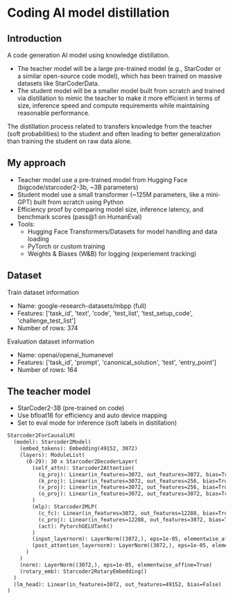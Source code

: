 # Coding AI model distillation

## Introduction
A code generation AI model using knowledge distillation. 
- The teacher model will be a large pre-trained model (e.g., StarCoder or a similar open-source code model), which has been trained on massive datasets like StarCoderData. 
- The student model will be a smaller model built from scratch and trained via distillation to mimic the teacher to make it more efficient in terms of size, inference speed and compute requirements while maintaining reasonable performance.

The distillation process related to transfers knowledge from the teacher (soft probabilities) to the student and often leading to better generalization than training the student on raw data alone. 

## My approach
- Teacher model use a pre-trained model from Hugging Face (bigcode/starcoder2-3b, ~3B parameters)
- Student model use a small transformer (~125M parameters, like a mini-GPT) built from scratch using Python
- Efficiency proof by comparing model size, inference latency, and benchmark scores (pass@1 on HumanEval)
- Tools:
    - Hugging Face Transformers/Datasets for model handling and data loading
    - PyTorch or custom training
    - Weights & Biases (W&B) for logging (experiement tracking)
 
## Dataset
Train dataset information
- Name: google-research-datasets/mbpp (full)
- Features: ['task_id', 'text', 'code', 'test_list', 'test_setup_code', 'challenge_test_list']
- Number of rows: 374

Evaluation dataset information
- Name: openai/openai_humanevel
- Features: ['task_id', 'prompt', 'canonical_solution', 'test', 'entry_point']
- Number of rows: 164

## The teacher model
- StarCoder2-3B (pre-trained on code)
- Use bfloat16 for efficiency and auto device mapping
- Set to eval mode for inference (soft labels in distillation)
```markdown
Starcoder2ForCausalLM(
  (model): Starcoder2Model(
    (embed_tokens): Embedding(49152, 3072)
    (layers): ModuleList(
      (0-29): 30 x Starcoder2DecoderLayer(
        (self_attn): Starcoder2Attention(
          (q_proj): Linear(in_features=3072, out_features=3072, bias=True)
          (k_proj): Linear(in_features=3072, out_features=256, bias=True)
          (v_proj): Linear(in_features=3072, out_features=256, bias=True)
          (o_proj): Linear(in_features=3072, out_features=3072, bias=True)
        )
        (mlp): Starcoder2MLP(
          (c_fc): Linear(in_features=3072, out_features=12288, bias=True)
          (c_proj): Linear(in_features=12288, out_features=3072, bias=True)
          (act): PytorchGELUTanh()
        )
        (input_layernorm): LayerNorm((3072,), eps=1e-05, elementwise_affine=True)
        (post_attention_layernorm): LayerNorm((3072,), eps=1e-05, elementwise_affine=True)
      )
    )
    (norm): LayerNorm((3072,), eps=1e-05, elementwise_affine=True)
    (rotary_emb): Starcoder2RotaryEmbedding()
  )
  (lm_head): Linear(in_features=3072, out_features=49152, bias=False)
)
```


